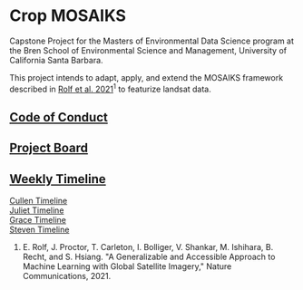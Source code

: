 # Crop MOSAIKS

Capstone Project for the Masters of Environmental Data Science program at the Bren School of Environmental Science and Management, University of California Santa Barbara. 

This project intends to adapt, apply, and extend the MOSAIKS framework described in [Rolf et al. 2021](https://www.nature.com/articles/s41467-021-24638-z)<sup>1</sup> to featurize landsat data. 

## [Code of Conduct](https://github.com/cropmosaiks/.github/blob/main/CODE_OF_CONDUCT.md)

## [Project Board](https://github.com/orgs/cropmosaiks/projects/1)

## [Weekly Timeline](https://github.com/cropmosaiks/.github/issues/1)

[Cullen Timeline](https://github.com/orgs/cropmosaiks/projects/1/views/12)  
[Juliet Timeline](https://github.com/orgs/cropmosaiks/projects/1/views/13)  
[Grace Timeline](https://github.com/orgs/cropmosaiks/projects/1/views/14)  
[Steven Timeline](https://github.com/orgs/cropmosaiks/projects/1/views/15)  


1. E. Rolf, J. Proctor, T. Carleton, I. Bolliger, V. Shankar, M. Ishihara, B. Recht, and S. Hsiang. "A Generalizable and Accessible Approach to Machine Learning with Global Satellite Imagery," Nature Communications, 2021.
